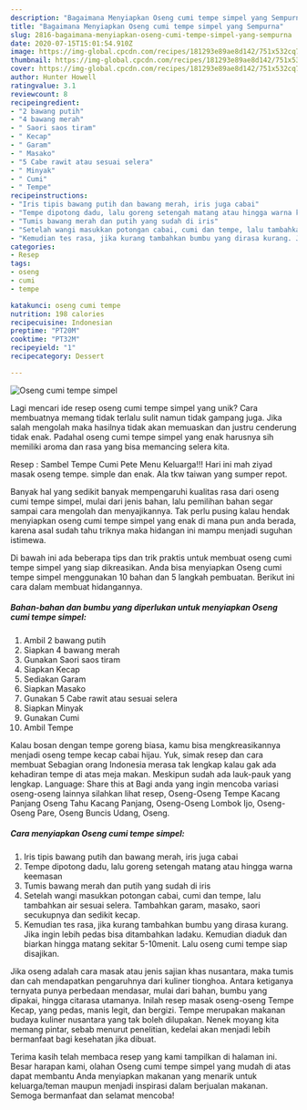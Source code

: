 ```yaml
---
description: "Bagaimana Menyiapkan Oseng cumi tempe simpel yang Sempurna"
title: "Bagaimana Menyiapkan Oseng cumi tempe simpel yang Sempurna"
slug: 2816-bagaimana-menyiapkan-oseng-cumi-tempe-simpel-yang-sempurna
date: 2020-07-15T15:01:54.910Z
image: https://img-global.cpcdn.com/recipes/181293e89ae8d142/751x532cq70/oseng-cumi-tempe-simpel-foto-resep-utama.jpg
thumbnail: https://img-global.cpcdn.com/recipes/181293e89ae8d142/751x532cq70/oseng-cumi-tempe-simpel-foto-resep-utama.jpg
cover: https://img-global.cpcdn.com/recipes/181293e89ae8d142/751x532cq70/oseng-cumi-tempe-simpel-foto-resep-utama.jpg
author: Hunter Howell
ratingvalue: 3.1
reviewcount: 8
recipeingredient:
- "2 bawang putih"
- "4 bawang merah"
- " Saori saos tiram"
- " Kecap"
- " Garam"
- " Masako"
- "5 Cabe rawit atau sesuai selera"
- " Minyak"
- " Cumi"
- " Tempe"
recipeinstructions:
- "Iris tipis bawang putih dan bawang merah, iris juga cabai"
- "Tempe dipotong dadu, lalu goreng setengah matang atau hingga warna keemasan"
- "Tumis bawang merah dan putih yang sudah di iris"
- "Setelah wangi masukkan potongan cabai, cumi dan tempe, lalu tambahkan air sesuai selera. Tambahkan garam, masako, saori secukupnya dan sedikit kecap."
- "Kemudian tes rasa, jika kurang tambahkan bumbu yang dirasa kurang. Jika ingin lebih pedas bisa ditambahkan ladaku. Kemudian diaduk dan biarkan hingga matang sekitar 5-10menit. Lalu oseng cumi tempe siap disajikan."
categories:
- Resep
tags:
- oseng
- cumi
- tempe

katakunci: oseng cumi tempe 
nutrition: 198 calories
recipecuisine: Indonesian
preptime: "PT20M"
cooktime: "PT32M"
recipeyield: "1"
recipecategory: Dessert

---
```



![Oseng cumi tempe simpel](https://img-global.cpcdn.com/recipes/181293e89ae8d142/751x532cq70/oseng-cumi-tempe-simpel-foto-resep-utama.jpg)

Lagi mencari ide resep oseng cumi tempe simpel yang unik? Cara membuatnya memang tidak terlalu sulit namun tidak gampang juga. Jika salah mengolah maka hasilnya tidak akan memuaskan dan justru cenderung tidak enak. Padahal oseng cumi tempe simpel yang enak harusnya sih memiliki aroma dan rasa yang bisa memancing selera kita.

Resep : Sambel Tempe Cumi Pete Menu Keluarga!!! Hari ini mah ziyad masak oseng tempe. simple dan enak. Ala tkw taiwan yang sumper repot.

Banyak hal yang sedikit banyak mempengaruhi kualitas rasa dari oseng cumi tempe simpel, mulai dari jenis bahan, lalu pemilihan bahan segar sampai cara mengolah dan menyajikannya. Tak perlu pusing kalau hendak menyiapkan oseng cumi tempe simpel yang enak di mana pun anda berada, karena asal sudah tahu triknya maka hidangan ini mampu menjadi suguhan istimewa.


Di bawah ini ada beberapa tips dan trik praktis untuk membuat oseng cumi tempe simpel yang siap dikreasikan. Anda bisa menyiapkan Oseng cumi tempe simpel menggunakan 10 bahan dan 5 langkah pembuatan. Berikut ini cara dalam membuat hidangannya.

<!--inarticleads1-->

##### Bahan-bahan dan bumbu yang diperlukan untuk menyiapkan Oseng cumi tempe simpel:

1. Ambil 2 bawang putih
1. Siapkan 4 bawang merah
1. Gunakan  Saori saos tiram
1. Siapkan  Kecap
1. Sediakan  Garam
1. Siapkan  Masako
1. Gunakan 5 Cabe rawit atau sesuai selera
1. Siapkan  Minyak
1. Gunakan  Cumi
1. Ambil  Tempe


Kalau bosan dengan tempe goreng biasa, kamu bisa mengkreasikannya menjadi oseng tempe kecap cabai hijau. Yuk, simak resep dan cara membuat Sebagian orang Indonesia merasa tak lengkap kalau gak ada kehadiran tempe di atas meja makan. Meskipun sudah ada lauk-pauk yang lengkap. Language: Share this at Bagi anda yang ingin mencoba variasi oseng-oseng lainnya silahkan lihat resep, Oseng-Oseng Tempe Kacang Panjang Oseng Tahu Kacang Panjang, Oseng-Oseng Lombok Ijo, Oseng-Oseng Pare, Oseng Buncis Udang, Oseng. 

<!--inarticleads2-->

##### Cara menyiapkan Oseng cumi tempe simpel:

1. Iris tipis bawang putih dan bawang merah, iris juga cabai
1. Tempe dipotong dadu, lalu goreng setengah matang atau hingga warna keemasan
1. Tumis bawang merah dan putih yang sudah di iris
1. Setelah wangi masukkan potongan cabai, cumi dan tempe, lalu tambahkan air sesuai selera. Tambahkan garam, masako, saori secukupnya dan sedikit kecap.
1. Kemudian tes rasa, jika kurang tambahkan bumbu yang dirasa kurang. Jika ingin lebih pedas bisa ditambahkan ladaku. Kemudian diaduk dan biarkan hingga matang sekitar 5-10menit. Lalu oseng cumi tempe siap disajikan.


Jika oseng adalah cara masak atau jenis sajian khas nusantara, maka tumis dan cah mendapatkan pengaruhnya dari kuliner tionghoa. Antara ketiganya ternyata punya perbedaan mendasar, mulai dari bahan, bumbu yang dipakai, hingga citarasa utamanya. Inilah resep masak oseng-oseng Tempe Kecap, yang pedas, manis legit, dan bergizi. Tempe merupakan makanan budaya kuliner nusantara yang tak boleh dilupakan. Nenek moyang kita memang pintar, sebab menurut penelitian, kedelai akan menjadi lebih bermanfaat bagi kesehatan jika dibuat. 

Terima kasih telah membaca resep yang kami tampilkan di halaman ini. Besar harapan kami, olahan Oseng cumi tempe simpel yang mudah di atas dapat membantu Anda menyiapkan makanan yang menarik untuk keluarga/teman maupun menjadi inspirasi dalam berjualan makanan. Semoga bermanfaat dan selamat mencoba!
